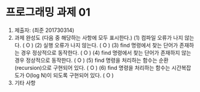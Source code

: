 # 프로그래밍 과제 01

1. 제출자:   (최준 201730314)
2. 과제 완성도 (다음 중 해당하는 사항에 모두 표시한다.)
	(1) 컴파일 오류가 나지 않는다. (  O  )
	(2) 실행 오류가 나지 않는다. (  O  )
	(3) find 명령에서 찾는 단어가 존재하는 경우 정상적으로 동작한다. (  O  )
	(4) find 명령에서 찾는 단어가 존재하지 않는 경우 정상적으로 동작한다. (  O  )
	(5) find 명령을 처리하는 함수는 순환(recursion)으로 구현되어 있다. (  O  )
	(6) find 명령을 처리하는 함수는 시간복잡도가 O(log N)이 되도록 구현되어 있다.  (  O  )
3. 기타 사항 


